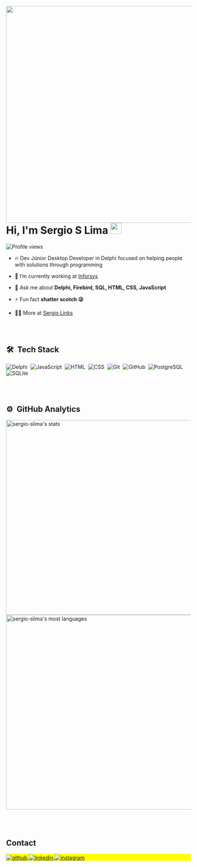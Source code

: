 <img align="right" height="590em" src="https://raw.githubusercontent.com/gist/sergio-slima/241094adf1d1073ffa9bd1c80650b037/raw/4cb4fd1e229859556b1b107f595bba8e4752eef2/githubcard.svg"/>
<h1 align="left">Hi, I'm Sergio S Lima <img src="https://raw.githubusercontent.com/kaueMarques/kaueMarques/master/hi.gif" height="30px"></h1>
<p align="left"> <img src="https://komarev.com/ghpvc/?username=sergio-slima&color=green" alt="Profile views" /> </p>

- 🔥 Dev Júnior Desktop Developer in Delphi focused on helping people with solutions through programming

- 🔭 I’m currently working at [Inforsys](https://inforsys.com.br)

- 💬 Ask me about **Delphi, Firebird, SQL, HTML, CSS, JavaScript**

- ⚡ Fun fact **shatter scotch 😜**

- 👨‍💻 More at [Sergio Links](https://sergio-slima.github.io/page-links/)

<br><br>

## 🛠 &nbsp;Tech Stack

![Delphi](https://img.shields.io/badge/-Delphi-05122A?style=flat&logo=delphi)&nbsp;
![JavaScript](https://img.shields.io/badge/-JavaScript-05122A?style=flat&logo=javascript)&nbsp;
![HTML](https://img.shields.io/badge/-HTML-05122A?style=flat&logo=HTML5)&nbsp;
![CSS](https://img.shields.io/badge/-CSS-05122A?style=flat&logo=CSS3&logoColor=1572B6)&nbsp;
![Git](https://img.shields.io/badge/-Git-05122A?style=flat&logo=git)&nbsp;
![GitHub](https://img.shields.io/badge/-GitHub-05122A?style=flat&logo=github)&nbsp;
![PostgreSQL](https://img.shields.io/badge/-PostgreSQL-05122A?style=flat&logo=postgresql)&nbsp;
![SQLite](https://img.shields.io/badge/-SQLite-05122A?style=flat&logo=sqlite)&nbsp;

<br><br>

## ⚙️ &nbsp;GitHub Analytics

<p align="left">
<img width="530em" src="https://github-readme-stats.vercel.app/api?username=sergio-slima&show_icons=true&theme=merko" alt="sergio-slima's stats"/>
<img width="530em" src="https://github-readme-stats.vercel.app/api/top-langs/?username=sergio-slima&layout=compact&theme=merko" alt="sergio-slima's most languages"/>
</p>

<br><br>

## Contact

<p align="left" style="background:yellow">
<a href="https://github.com/sergio-slima" target="_blank">
  <img align="center" src="https://img.shields.io/badge/-SergioSLima-05122A?style=flat&logo=github" alt="github"/>  
</a>
<a href="https://www.linkedin.com/in/sergio-silva-lima-b99237140/" target="_blank">
  <img align="center" src="https://img.shields.io/badge/-SergioSilvaLima-05122A?style=flat&logo=linkedin" alt="linkedin"/>
</a>
<a href="https://www.instagram.com/sergio_silva_/" target="_blank">
 <img align="center" src="https://img.shields.io/badge/-SergioSilva-05122A?style=flat&logo=instagram" alt="instagram"/>
</a>
</p>
